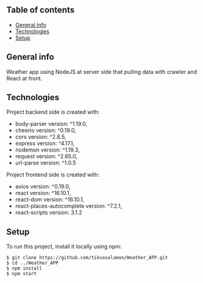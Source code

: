 ## Table of contents
* [General info](#general-info)
* [Technologies](#technologies)
* [Setup](#setup)

## General info
Weather app using NodeJS at server side that pulling data with crawler and React at front.
	
## Technologies
Project backend side is created with:
* body-parser version: ^1.19.0,
* cheerio version: ^0.19.0,
* cors version: ^2.8.5,
* express version: ^4.17.1,
* nodemon version: ^1.19.3,
* request version: ^2.65.0,
* url-parse version: ^1.0.5

Project frontend side is created with:  
* axios version: ^0.19.0,
* react version: ^16.10.1,
* react-dom version: ^16.10.1,
* react-places-autocomplete version: ^7.2.1,
* react-scripts version: 3.1.2

## Setup
To run this project, install it locally using npm:

```
$ git clone https://github.com/tikvasalamon/Weather_APP.git
$ cd ../Weather_APP
$ npm install
$ npm start
```
